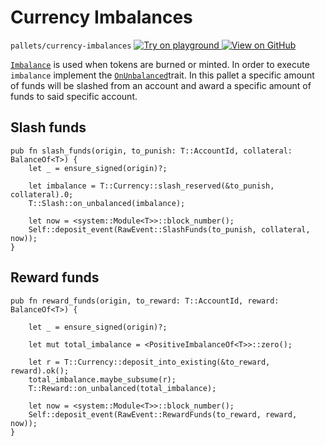 # Currency Imbalances

`pallets/currency-imbalances`
[ ![Try on playground](https://img.shields.io/badge/Playground-Try%20it!-brightgreen?logo=Parity%20Substrate) ](https://playground-staging.substrate.dev/?deploy=recipes&files=%2Fhome%2Fsubstrate%2Fworkspace%2Fpallets%2Fcurrency-imbalances%2Fsrc%2Flib.rs)
[ ![View on GitHub](https://img.shields.io/badge/Github-View%20Code-brightgreen?logo=github) ](https://github.com/substrate-developer-hub/recipes/blob/master/pallets/currency-imbalances/src/lib.rs)

[`Imbalance`](https://substrate.dev/rustdocs/v2.0.0-rc6/frame_support/traits/trait.Imbalance.html)
is used when tokens are burned or minted. In order to execute `imbalance` implement the
[`OnUnbalanced`](https://substrate.dev/rustdocs/v2.0.0-rc6/frame_support/traits/trait.OnUnbalanced.html)trait.
In this pallet a specific amount of funds will be slashed from an account and award a specific
amount of funds to said specific account.

## Slash funds

```rust, ignore
pub fn slash_funds(origin, to_punish: T::AccountId, collateral: BalanceOf<T>) {
    let _ = ensure_signed(origin)?;

    let imbalance = T::Currency::slash_reserved(&to_punish, collateral).0;
    T::Slash::on_unbalanced(imbalance);

    let now = <system::Module<T>>::block_number();
    Self::deposit_event(RawEvent::SlashFunds(to_punish, collateral, now));
}
```

## Reward funds

```rust, ignore
pub fn reward_funds(origin, to_reward: T::AccountId, reward: BalanceOf<T>) {

    let _ = ensure_signed(origin)?;

    let mut total_imbalance = <PositiveImbalanceOf<T>>::zero();

    let r = T::Currency::deposit_into_existing(&to_reward, reward).ok();
    total_imbalance.maybe_subsume(r);
    T::Reward::on_unbalanced(total_imbalance);

    let now = <system::Module<T>>::block_number();
    Self::deposit_event(RawEvent::RewardFunds(to_reward, reward, now));
}
```
